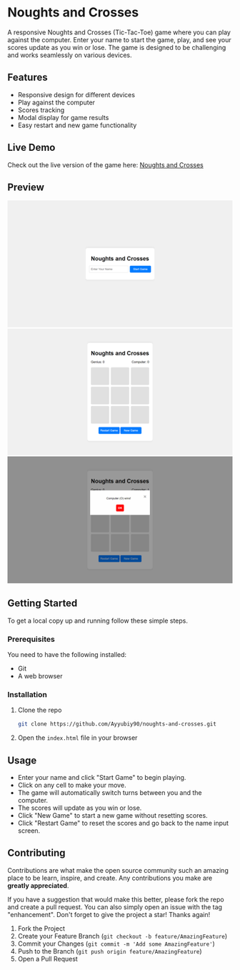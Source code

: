 # Noughts and Crosses

A responsive Noughts and Crosses (Tic-Tac-Toe) game where you can play against the computer. Enter your name to start the game, play, and see your scores update as you win or lose. The game is designed to be challenging and works seamlessly on various devices.

## Features

- Responsive design for different devices
- Play against the computer
- Scores tracking
- Modal display for game results
- Easy restart and new game functionality

## Live Demo

Check out the live version of the game here: [Noughts and Crosses](https://noughts-and-crosses-beta.vercel.app/)

## Preview

![Game Preview](./img/Screenshot%20(16).png)
![Game Preview](./img/Screenshot%20(17).png)
![Game Preview](./img/Screenshot%20(18).png)


## Getting Started

To get a local copy up and running follow these simple steps.

### Prerequisites

You need to have the following installed:

- Git
- A web browser

### Installation

1. Clone the repo
   ```sh
   git clone https://github.com/Ayyubiy90/noughts-and-crosses.git
   ```
2. Open the `index.html` file in your browser

## Usage

- Enter your name and click "Start Game" to begin playing.
- Click on any cell to make your move.
- The game will automatically switch turns between you and the computer.
- The scores will update as you win or lose.
- Click "New Game" to start a new game without resetting scores.
- Click "Restart Game" to reset the scores and go back to the name input screen.

## Contributing

Contributions are what make the open source community such an amazing place to be learn, inspire, and create. Any contributions you make are **greatly appreciated**.

If you have a suggestion that would make this better, please fork the repo and create a pull request. You can also simply open an issue with the tag "enhancement".
Don't forget to give the project a star! Thanks again!

1. Fork the Project
2. Create your Feature Branch (`git checkout -b feature/AmazingFeature`)
3. Commit your Changes (`git commit -m 'Add some AmazingFeature'`)
4. Push to the Branch (`git push origin feature/AmazingFeature`)
5. Open a Pull Request
